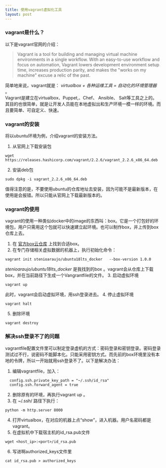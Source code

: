 ```yaml
---
title: 使用vagrant虚拟化工具
layout: post
---
```


###  __vagrant是什么？__
以下是vagrant官网的介绍：
> Vagrant is a tool for building and managing virtual machine environments in a single workflow. With an easy-to-use workflow and focus on automation, Vagrant lowers development environment setup time, increases production parity, and makes the "works on my machine" excuse a relic of the past.   

简单地来说，vagrant就是： _virtualbox + 各种运维工具 = 自动化的环境管理器_ 。   
Vagrant是建立在virtualbox、Puppet,、Chef、 Ansible、 Salt等工具之上的。其目的也很简单，就是让开发人员能在本地虚拟出和生产环境一模一样的环境。而且要简单、可自定义、快速。   
### __vagrant的安装__
将以ubuntu环境为例，介绍vagrant的安装方法。   
1. 从官网上下载安装包
```
wget https://releases.hashicorp.com/vagrant/2.2.6/vagrant_2.2.6_x86_64.deb
```
2. 安装deb包
```
sudo dpkg -i vagrant_2.2.6_x86_64.deb
```

值得注意的是，不要使用ubuntu的仓库地址去安装，因为可能不是最新版本，在使用是会报错。所以只能从官网上下载最新版本的。   
### __vagrant的使用__
vagrant的使用一种类似docker中的image的东西叫：box。它是一个打包好的环境包，用户只需用这个包就可以快速建立起环境。也可以制作box，并上传到box仓库上去。
1. 在 [官方box云仓库](https://app.vagrantup.com/boxes/search) 上找到合适box。
2. 在专门存储相关虚拟数据的机器上，执行初始化命令：
```
vagrant init stenioaraujo/ubuntu18lts_docker   --box-version 1.0.0
```
_stenioaraujo/ubuntu18lts_docker_ 是我找到的box 。vagrant会从仓库上下载box，并在当前路径下生成一个Vangrantfile的文件。
3. 启动虚拟环境
```
vagrant up
```
此时，vagrant会启动虚拟环境，用ssh登录进去。
4. 停止虚拟环境
```
vagrant halt
```
5. 删除环境
```
vagrant destroy
```

### __解决ssh登录不了的问题__
vagrantfile配置文件里可以制定登录虚机的方式：密码登录和密钥登录。密码登录测试过不行，说密码不能脚本化。只能采用密钥方式。而先前的box环境里没有本地的令牌，所以一开始就用ssh登录不了。以下是解决办法：
1. 编辑vagrantfile，加入：
```
  config.ssh.private_key_path = "~/.ssh/id_rsa"
  config.ssh.forward_agent = true
```
2. 删除原有的环境，再执行vagrant up 。
3. 在 ~/.ssh/ 路径下执行：
```
python -m http.server 8000
```
4. 打开virtualbox，在对应的机器上点“show”，进入机器。用户名密码都是vagrant。
5. 在虚拟机中下载宿主机的id_rsa.pub文件
```
wget <host_ip>:<port>/id_rsa.pub
```
6. 写进啊authorized_keys文件里
```
cat id_rsa.pub > authorized_keys
```